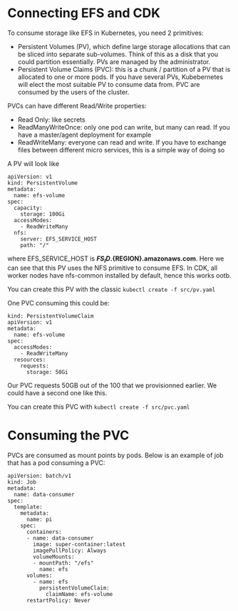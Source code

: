 # Connecting EFS and CDK

To consume storage like EFS in Kubernetes, you need 2 primitives: 

* Persistent Volumes (PV), which define large storage allocations that can be sliced into separate sub-volumes. Think of this as a disk that you could partition essentially. PVs are managed by the administrator.
* Persistent Volume Claims (PVC): this is a chunk / partition of a PV that is allocated to one or more pods. If you have several PVs, Kubebernetes will elect the most suitable PV to consume data from. PVC are consumed by the users of the cluster.

PVCs can have different Read/Write properties: 
  * Read Only: like secrets
  * ReadManyWriteOnce: only one pod can write, but many can read. If you have a master/agent deployment for example
  * ReadWriteMany: everyone can read and write. If you have to exchange files between different micro services, this is a simple way of doing so

A PV will look like 

```
apiVersion: v1
kind: PersistentVolume
metadata:
  name: efs-volume
spec:
  capacity:
    storage: 100Gi
  accessModes:
    - ReadWriteMany
  nfs:
    server: EFS_SERVICE_HOST
    path: "/"
```

where EFS_SERVICE_HOST is **${FS_ID}.${REGION}.amazonaws.com**. Here we can see that this PV uses the NFS primitive to consume EFS. In CDK, all worker nodes have nfs-common installed by default, hence this works ootb. 

You can create this PV with the classic ```kubectl create -f src/pv.yaml```


One PVC consuming this could be: 

```
kind: PersistentVolumeClaim
apiVersion: v1
metadata:
  name: efs-volume
spec:
  accessModes:
    - ReadWriteMany
  resources:
    requests:
      storage: 50Gi
```

Our PVC requests 50GB out of the 100 that we provisionned earlier. We could have a second one like this. 

You can create this PVC with ```kubectl create -f src/pvc.yaml```

# Consuming the PVC

PVCs are consumed as mount points by pods. Below is an example of job that has a pod consuming a PVC: 

```
apiVersion: batch/v1
kind: Job
metadata:
  name: data-consumer
spec:
  template:
    metadata:
      name: pi
    spec:
      containers:
      - name: data-consumer
        image: super-container:latest
        imagePullPolicy: Always
        volumeMounts:
        - mountPath: "/efs"
          name: efs
      volumes:
        - name: efs
          persistentVolumeClaim:
            claimName: efs-volume
      restartPolicy: Never
```



